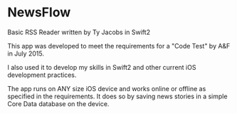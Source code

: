 # NewsFlow
Basic RSS Reader written by Ty Jacobs in Swift2

This app was developed to meet the requirements for a "Code Test" by A&F in July 2015.

I also used it to develop my skills in Swift2 and other current iOS development practices.

The app runs on ANY size iOS device and works online or offline as specified in the requirements.  It does so by saving news stories in a simple Core Data database on the device.
